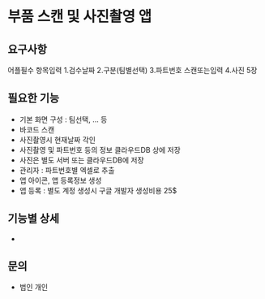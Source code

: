 # 부품 스캔 및 사진촬영 앱

## 요구사항
어플필수 항목입력
1.검수날짜
2.구분(팀별선택)
3.파트번호 스캔또는입력
4.사진 5장

## 필요한 기능
- 기본 화면 구성 : 팀선택, ... 등
- 바코드 스캔
- 사진촬영시 현재날짜 각인
- 사진촬영 및 파트번호 등의 정보 클라우드DB 상에 저장
- 사진은 별도 서버 또는 클라우드DB에 저장
- 관리자 : 파트번호별 엑셀로 추출
- 앱 아이콘, 앱 등록정보 생성
- 앱 등록 : 별도 계정 생성시 구글 개발자 생성비용 25$

## 기능별 상세
-

## 문의
- 법인 개인